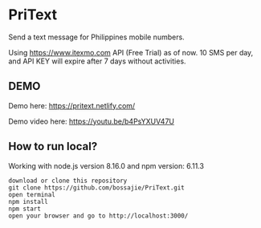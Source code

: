 # PriText
Send a text message for Philippines mobile numbers.

Using https://www.itexmo.com API (Free Trial) as of now. 10 SMS per day, and API KEY will expire after 7 days without activities.

## DEMO
Demo here: https://pritext.netlify.com/

Demo video here: https://youtu.be/b4PsYXUV47U
## How to run local?
Working with node.js version 8.16.0 and 
npm version: 6.11.3

```
download or clone this repository
git clone https://github.com/bossajie/PriText.git
open terminal
npm install
npm start
open your browser and go to http://localhost:3000/
```
